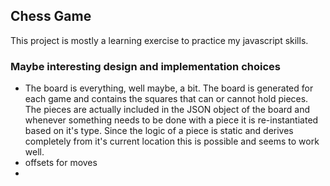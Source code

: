 ## Chess Game 
This project is mostly a learning exercise to practice my javascript skills. 

### Maybe interesting design and implementation choices
 - The board is everything, well maybe, a bit. The board is generated for each game and contains the squares that can or cannot hold pieces. The pieces are actually included in the JSON object of the board and whenever something needs to be done with a piece it is re-instantiated based on it's type. Since the logic of a piece is static and derives completely from it's current location this is possible and seems to work well.
 - offsets for moves
 - 